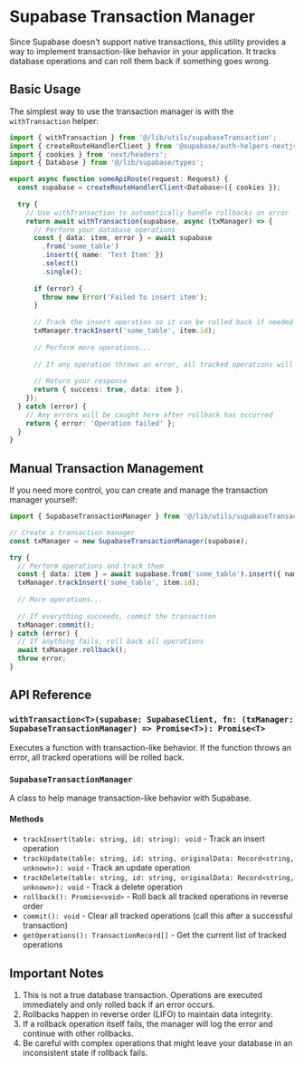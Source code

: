 # Supabase Transaction Manager

Since Supabase doesn't support native transactions, this utility provides a way to implement transaction-like behavior in your application. It tracks database operations and can roll them back if something goes wrong.

## Basic Usage

The simplest way to use the transaction manager is with the `withTransaction` helper:

```typescript
import { withTransaction } from '@/lib/utils/supabaseTransaction';
import { createRouteHandlerClient } from '@supabase/auth-helpers-nextjs';
import { cookies } from 'next/headers';
import { Database } from '@/lib/supabase/types';

export async function someApiRoute(request: Request) {
  const supabase = createRouteHandlerClient<Database>({ cookies });
  
  try {
    // Use withTransaction to automatically handle rollbacks on error
    return await withTransaction(supabase, async (txManager) => {
      // Perform your database operations
      const { data: item, error } = await supabase
        .from('some_table')
        .insert({ name: 'Test Item' })
        .select()
        .single();
        
      if (error) {
        throw new Error('Failed to insert item');
      }
      
      // Track the insert operation so it can be rolled back if needed
      txManager.trackInsert('some_table', item.id);
      
      // Perform more operations...
      
      // If any operation throws an error, all tracked operations will be rolled back
      
      // Return your response
      return { success: true, data: item };
    });
  } catch (error) {
    // Any errors will be caught here after rollback has occurred
    return { error: 'Operation failed' };
  }
}
```

## Manual Transaction Management

If you need more control, you can create and manage the transaction manager yourself:

```typescript
import { SupabaseTransactionManager } from '@/lib/utils/supabaseTransaction';

// Create a transaction manager
const txManager = new SupabaseTransactionManager(supabase);

try {
  // Perform operations and track them
  const { data: item } = await supabase.from('some_table').insert({ name: 'Test' }).select().single();
  txManager.trackInsert('some_table', item.id);
  
  // More operations...
  
  // If everything succeeds, commit the transaction
  txManager.commit();
} catch (error) {
  // If anything fails, roll back all operations
  await txManager.rollback();
  throw error;
}
```

## API Reference

### `withTransaction<T>(supabase: SupabaseClient, fn: (txManager: SupabaseTransactionManager) => Promise<T>): Promise<T>`

Executes a function with transaction-like behavior. If the function throws an error, all tracked operations will be rolled back.

### `SupabaseTransactionManager`

A class to help manage transaction-like behavior with Supabase.

#### Methods

- `trackInsert(table: string, id: string): void` - Track an insert operation
- `trackUpdate(table: string, id: string, originalData: Record<string, unknown>): void` - Track an update operation
- `trackDelete(table: string, id: string, originalData: Record<string, unknown>): void` - Track a delete operation
- `rollback(): Promise<void>` - Roll back all tracked operations in reverse order
- `commit(): void` - Clear all tracked operations (call this after a successful transaction)
- `getOperations(): TransactionRecord[]` - Get the current list of tracked operations

## Important Notes

1. This is not a true database transaction. Operations are executed immediately and only rolled back if an error occurs.
2. Rollbacks happen in reverse order (LIFO) to maintain data integrity.
3. If a rollback operation itself fails, the manager will log the error and continue with other rollbacks.
4. Be careful with complex operations that might leave your database in an inconsistent state if rollback fails. 